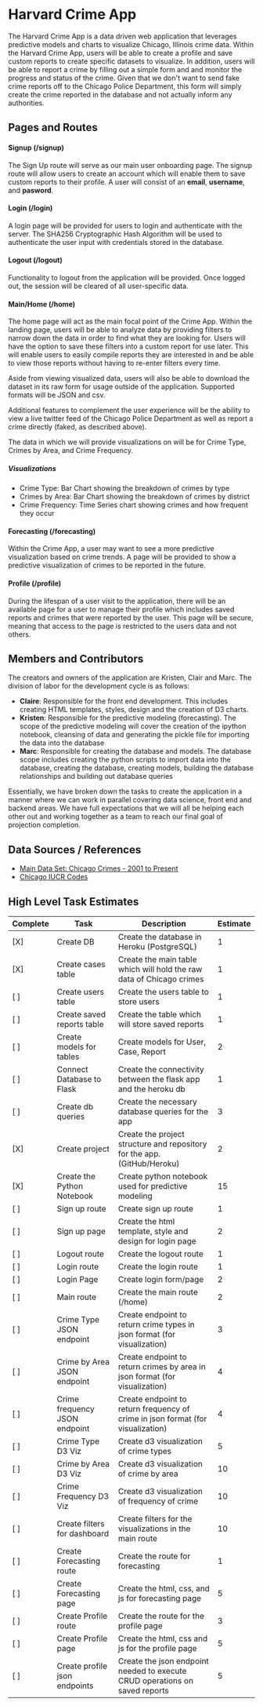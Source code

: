 # Harvard Crime App
The Harvard Crime App is a data driven web application that leverages predictive models
and charts to visualize Chicago, Illinois crime data. Within the Harvard Crime App, users will
be able to create a profile and save custom reports to create specific datasets to visualize.
In addition, users will be able to report a crime by filling out a simple form and and monitor
the progress and status of the crime. Given that we don't want to send fake crime reports off
to the Chicago Police Department, this form will simply create the crime reported in the database
and not actually inform any authorities.

## Pages and Routes

#### Signup (/signup)
The Sign Up route will serve as our main user onboarding page. The signup route will allow
users to create an account which will enable them to save custom reports to their profile.
A user will consist of an **email**, **username**, and **pasword**.

#### Login (/login)
A login page will be provided for users to login and authenticate with the server. The SHA256
Cryptographic Hash Algorithm will be used to authenticate the user input with credentials stored
in the database.

#### Logout (/logout)
Functionality to logout from the application will be provided. Once logged out, the session
will be cleared of all user-specific data.

#### Main/Home (/home)
The home page will act as the main focal point of the Crime App. Within the landing page, users
will be able to analyze data by providing filters to narrow down the data in order to find what
they are looking for. Users will have the option to save these filters into a custom report for
use later. This will enable users to easily compile reports they are interested in and be able
to view those reports without having to re-enter filters every time.

Aside from viewing visualized data, users will also be able to download the dataset in its raw
form for usage outside of the application. Supported formats will be JSON and csv.

Additional features to complement the user experience will be the ability to view a live twitter
feed of the Chicago Police Department as well as report a crime directly (faked, as described above).

The data in which we will provide visualizations on will be for Crime Type, Crimes by Area, and
Crime Frequency.

 ##### Visualizations
 - Crime Type: Bar Chart showing the breakdown of crimes by type
 - Crimes by Area: Bar Chart showing the breakdown of crimes by district
 - Crime Frequency: Time Series chart showing crimes and how frequent they occur


#### Forecasting (/forecasting)
Within the Crime App, a user may want to see a more predictive visualization based on crime trends.
A page will be provided to show a predictive visualization of crimes to be reported in the future.

#### Profile (/profile)
During the lifespan of a user visit to the application, there will be an available page for a user
to manage their profile which includes saved reports and crimes that were reported by the user. This
page will be secure, meaning that access to the page is restricted to the users data and not others.


## Members and Contributors
The creators and owners of the application are Kristen, Clair and Marc. The division of labor for 
the development cycle is as follows:

* **Claire**: Responsible for the front end development. This includes creating HTML templates, styles,
design and the creation of D3 charts.
* **Kristen**: Responsible for the predictive modeling (forecasting). The scope of the predictive modeling
will cover the creation of the ipython notebook, cleansing of data and generating the pickle file
for importing the data into the database
* **Marc**: Responsible for creating the database and models. The database scope includes creating the
python scripts to import data into the database, creating the database, creating models, building the
database relationships and building out database queries

Essentially, we have broken down the tasks to create the application in a manner where we can work in
parallel covering data science, front end and backend areas. We have full expectations that we will
all be helping each other out and working together as a team to reach our final goal of projection
completion.

## Data Sources / References

- [Main Data Set: Chicago Crimes - 2001 to Present](https://catalog.data.gov/dataset/crimes-2001-to-present-398a4)
- [Chicago IUCR Codes](https://data.cityofchicago.org/widgets/c7ck-438e)


## High Level Task Estimates

| Complete | Task                          | Description                                                                     | Estimate |
|----------|-------------------------------|---------------------------------------------------------------------------------|----------|
|   [X]    | Create DB                     | Create the database in Heroku (PostgreSQL)                                      | 1        |
|   [X]    | Create cases table            | Create the main table which will hold the raw data of Chicago crimes            | 1        |
|   [ ]    | Create users table            | Create the users table to store users                                           | 1        |
|   [ ]    | Create saved reports table    | Create the table which will store saved reports                                 | 1        |
|   [ ]    | Create models for tables      | Create models for User, Case, Report                                            | 2        |
|   [ ]    | Connect Database to Flask     | Create the connectivity between the flask app and the heroku db                 | 1        |
|   [ ]    | Create db queries             | Create the necessary database queries for the app                               | 3        |
|   [X]    | Create project                | Create the project structure and repository for the app.(GitHub/Heroku)         | 2        |
|   [X]    | Create the Python Notebook    | Create python notebook used for predictive modeling                             | 15       |
|   [ ]    | Sign up route                 | Create sign up route                                                            | 1        |
|   [ ]    | Sign up page                  | Create the html template, style and design for login page                       | 2        |
|   [ ]    | Logout route                  | Create the logout route                                                         | 1        |
|   [ ]    | Login route                   | Create the login route                                                          | 1        |
|   [ ]    | Login Page                    | Create login form/page                                                          | 2        |
|   [ ]    | Main route                    | Create the main route (/home)                                                   | 2        |
|   [ ]    | Crime Type JSON endpoint      | Create endpoint to return crime types in json format (for visualization)        | 3        |
|   [ ]    | Crime by Area JSON endpoint   | Create endpoint to return crimes by area in json format (for visualization)     | 4        |
|   [ ]    | Crime frequency JSON endpoint | Create endpoint to return frequency of crime in json format (for visualization) | 4        |
|   [ ]    | Crime Type D3 Viz             | Create d3 visualization of crime types                                          | 5        |
|   [ ]    | Crime by Area D3 Viz          | Create d3 visualization of crime by area                                        | 10       |
|   [ ]    | Crime Frequency D3 Viz        | Create d3 visualization of frequency of crime                                   | 10       |
|   [ ]    | Create filters for dashboard  | Create filters for the visualizations in the main route                         | 10       |
|   [ ]    | Create Forecasting route      | Create the route for forecasting                                                | 1        |
|   [ ]    | Create Forecasting page       | Create the html, css, and js for forecasting page                               | 5        |
|   [ ]    | Create Profile route          | Create the route for the profile page                                           | 3        |
|   [ ]    | Create Profile page           | Create the html, css and js for the profile page                                | 5        |
|   [ ]    | Create profile json endpoints | Create the json endpoint needed to execute CRUD operations on saved reports     | 5        |
